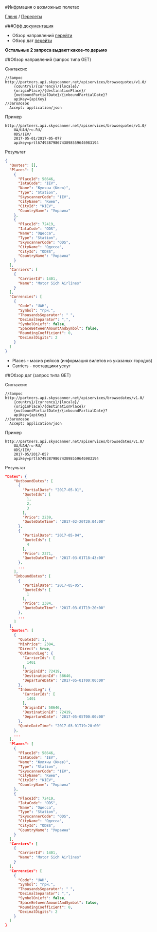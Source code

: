 #Инфрмация о возможных полетах

[Глвня](https://github.com/tolyaganzin/skyscanner-RU) / [Перелеты](https://github.com/tolyaganzin/skyscanner-RU/blob/master/flights/flights.md)

###[Офф документация](https://skyscanner.github.io/slate/#flights-cache-prices)

* Обзор направлений [перейти](#Обзор-направлений-запрос-типа-get)
* Обзор дат [перейти](#Обзор-дат-запрос-типа-get)

**Остальные 2 запроса выдают какое-то дерьмо**

##Обзор направлений (запрос типа GET)

Синтаксис
```
//Запрос
http://partners.api.skyscanner.net/apiservices/browsequotes/v1.0/
    {country}/{currency}/{locale}/
    {originPlace}/{destinationPlace}/
    {outboundPartialDate}/{inboundPartialDate}?
    apiKey={apiKey}
//Заголовок  
  Accept: application/json
```

Пример
```
http://partners.api.skyscanner.net/apiservices/browsequotes/v1.0/
    UA/UAH/ru-RU/
    ODS/IEV/
    2017-05-01/2017-05-07?
    apikey=prtl6749387986743898559646983194
```

Результат
```json
{
  "Quotes": [],
  "Places": [
    {
      "PlaceId": 58646,
      "IataCode": "IEV",
      "Name": "Жуляны (Киев)",
      "Type": "Station",
      "SkyscannerCode": "IEV",
      "CityName": "Киев",
      "CityId": "KIEV",
      "CountryName": "Украина"
    },
    {
      "PlaceId": 72419,
      "IataCode": "ODS",
      "Name": "Одесса",
      "Type": "Station",
      "SkyscannerCode": "ODS",
      "CityName": "Одесса",
      "CityId": "ODES",
      "CountryName": "Украина"
    }
  ],
  "Carriers": [
    {
      "CarrierId": 1401,
      "Name": "Motor Sich Airlines"
    }
  ],
  "Currencies": [
    {
      "Code": "UAH",
      "Symbol": "грн.",
      "ThousandsSeparator": " ",
      "DecimalSeparator": ",",
      "SymbolOnLeft": false,
      "SpaceBetweenAmountAndSymbol": false,
      "RoundingCoefficient": 0,
      "DecimalDigits": 2
    }
  ]
}
```
* Places - масив рейсов (информация вилетов из указаных городов)
* Carriers - поставщики услуг


##Обзор дат (запрос типа GET)

Синтаксис
```
//Запрос
http://partners.api.skyscanner.net/apiservices/browsedates/v1.0/
    {country}/{currency}/{locale}/
    {originPlace}/{destinationPlace}/
    {outboundPartialDate}/{inboundPartialDate}?
    apiKey={apiKey}
//Заголовок  
  Accept: application/json
```

Пример
```
http://partners.api.skyscanner.net/apiservices/browsedates/v1.0/
    UA/UAH/ru-RU/
    ODS/IEV/
    2017-05/2017-05?
    apikey=prtl6749387986743898559646983194
```

Результат
```json
"Dates": {
    "OutboundDates": [
      {
        "PartialDate": "2017-05-01",
        "QuoteIds": [
          1,
          2,
          3
        ],
        "Price": 2239,
        "QuoteDateTime": "2017-02-20T20:04:00"
      },
      {
        "PartialDate": "2017-05-04",
        "QuoteIds": [
          4
        ],
        "Price": 2371,
        "QuoteDateTime": "2017-03-01T18:43:00"
      },
      ...
    ],
    "InboundDates": [
      {
        "PartialDate": "2017-05-05",
        "QuoteIds": [
          1
        ],
        "Price": 2384,
        "QuoteDateTime": "2017-03-01T19:20:00"
      },
      ...
    ]
  },
  "Quotes": [
    {
      "QuoteId": 1,
      "MinPrice": 2384,
      "Direct": true,
      "OutboundLeg": {
        "CarrierIds": [
          1401
        ],
        "OriginId": 72419,
        "DestinationId": 58646,
        "DepartureDate": "2017-05-01T00:00:00"
      },
      "InboundLeg": {
        "CarrierIds": [
          1401
        ],
        "OriginId": 58646,
        "DestinationId": 72419,
        "DepartureDate": "2017-05-05T00:00:00"
      },
      "QuoteDateTime": "2017-03-01T19:20:00"
    },
    ...
  ],
  "Places": [
    {
      "PlaceId": 58646,
      "IataCode": "IEV",
      "Name": "Жуляны (Киев)",
      "Type": "Station",
      "SkyscannerCode": "IEV",
      "CityName": "Киев",
      "CityId": "KIEV",
      "CountryName": "Украина"
    },
    {
      "PlaceId": 72419,
      "IataCode": "ODS",
      "Name": "Одесса",
      "Type": "Station",
      "SkyscannerCode": "ODS",
      "CityName": "Одесса",
      "CityId": "ODES",
      "CountryName": "Украина"
    }
  ],
  "Carriers": [
    {
      "CarrierId": 1401,
      "Name": "Motor Sich Airlines"
    }
  ],
  "Currencies": [
    {
      "Code": "UAH",
      "Symbol": "грн.",
      "ThousandsSeparator": " ",
      "DecimalSeparator": ",",
      "SymbolOnLeft": false,
      "SpaceBetweenAmountAndSymbol": false,
      "RoundingCoefficient": 0,
      "DecimalDigits": 2
    }
  ]
}
```
